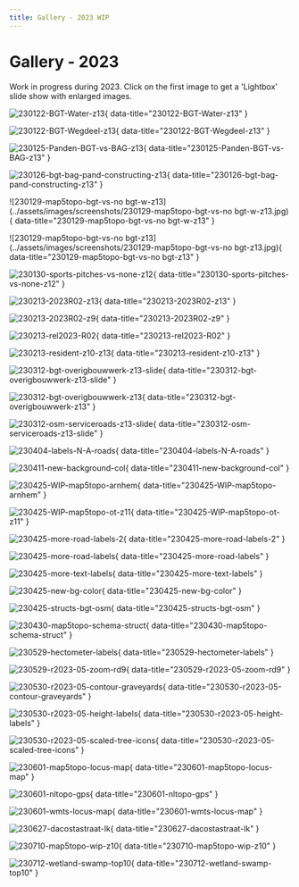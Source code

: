 ```yaml
---
title: Gallery - 2023 WIP
---
```


# Gallery - 2023

Work in progress during 2023. Click on the first image to get
a 'Lightbox' slide show with enlarged images.

![230122-BGT-Water-z13](../assets/images/screenshots/230122-BGT-Water-z13.jpg){ data-title="230122-BGT-Water-z13" }

![230122-BGT-Wegdeel-z13](../assets/images/screenshots/230122-BGT-Wegdeel-z13.jpg){ data-title="230122-BGT-Wegdeel-z13" }

![230125-Panden-BGT-vs-BAG-z13](../assets/images/screenshots/230125-Panden-BGT-vs-BAG-z13.jpg){ data-title="230125-Panden-BGT-vs-BAG-z13" }

![230126-bgt-bag-pand-constructing-z13](../assets/images/screenshots/230126-bgt-bag-pand-constructing-z13.jpg){ data-title="230126-bgt-bag-pand-constructing-z13" }

![230129-map5topo-bgt-vs-no bgt-w-z13](../assets/images/screenshots/230129-map5topo-bgt-vs-no bgt-w-z13.jpg){ data-title="230129-map5topo-bgt-vs-no bgt-w-z13" }

![230129-map5topo-bgt-vs-no bgt-z13](../assets/images/screenshots/230129-map5topo-bgt-vs-no bgt-z13.jpg){ data-title="230129-map5topo-bgt-vs-no bgt-z13" }

![230130-sports-pitches-vs-none-z12](../assets/images/screenshots/230130-sports-pitches-vs-none-z12.jpg){ data-title="230130-sports-pitches-vs-none-z12" }

![230213-2023R02-z13](../assets/images/screenshots/230213-2023R02-z13.jpg){ data-title="230213-2023R02-z13" }

![230213-2023R02-z9](../assets/images/screenshots/230213-2023R02-z9.jpg){ data-title="230213-2023R02-z9" }

![230213-rel2023-R02](../assets/images/screenshots/230213-rel2023-R02.jpg){ data-title="230213-rel2023-R02" }

![230213-resident-z10-z13](../assets/images/screenshots/230213-resident-z10-z13.jpg){ data-title="230213-resident-z10-z13" }

![230312-bgt-overigbouwwerk-z13-slide](../assets/images/screenshots/230312-bgt-overigbouwwerk-z13-slide.jpg){ data-title="230312-bgt-overigbouwwerk-z13-slide" }

![230312-bgt-overigbouwwerk-z13](../assets/images/screenshots/230312-bgt-overigbouwwerk-z13.jpg){ data-title="230312-bgt-overigbouwwerk-z13" }

![230312-osm-serviceroads-z13-slide](../assets/images/screenshots/230312-osm-serviceroads-z13-slide.jpg){ data-title="230312-osm-serviceroads-z13-slide" }

![230404-labels-N-A-roads](../assets/images/screenshots/230404-labels-N-A-roads.jpg){ data-title="230404-labels-N-A-roads" }

![230411-new-background-col](../assets/images/screenshots/230411-new-background-col.jpg){ data-title="230411-new-background-col" }

![230425-WIP-map5topo-arnhem](../assets/images/screenshots/230425-WIP-map5topo-arnhem.jpg){ data-title="230425-WIP-map5topo-arnhem" }

![230425-WIP-map5topo-ot-z11](../assets/images/screenshots/230425-WIP-map5topo-ot-z11.jpg){ data-title="230425-WIP-map5topo-ot-z11" }

![230425-more-road-labels-2](../assets/images/screenshots/230425-more-road-labels-2.jpg){ data-title="230425-more-road-labels-2" }

![230425-more-road-labels](../assets/images/screenshots/230425-more-road-labels.jpg){ data-title="230425-more-road-labels" }

![230425-more-text-labels](../assets/images/screenshots/230425-more-text-labels.jpg){ data-title="230425-more-text-labels" }

![230425-new-bg-color](../assets/images/screenshots/230425-new-bg-color.jpg){ data-title="230425-new-bg-color" }

![230425-structs-bgt-osm](../assets/images/screenshots/230425-structs-bgt-osm.jpg){ data-title="230425-structs-bgt-osm" }

![230430-map5topo-schema-struct](../assets/images/screenshots/230430-map5topo-schema-struct.png){ data-title="230430-map5topo-schema-struct" }

![230529-hectometer-labels](../assets/images/screenshots/230529-hectometer-labels.jpg){ data-title="230529-hectometer-labels" }

![230529-r2023-05-zoom-rd9](../assets/images/screenshots/230529-r2023-05-zoom-rd9.jpg){ data-title="230529-r2023-05-zoom-rd9" }

![230530-r2023-05-contour-graveyards](../assets/images/screenshots/230530-r2023-05-contour-graveyards.jpg){ data-title="230530-r2023-05-contour-graveyards" }

![230530-r2023-05-height-labels](../assets/images/screenshots/230530-r2023-05-height-labels.jpg){ data-title="230530-r2023-05-height-labels" }

![230530-r2023-05-scaled-tree-icons](../assets/images/screenshots/230530-r2023-05-scaled-tree-icons.jpg){ data-title="230530-r2023-05-scaled-tree-icons" }

![230601-map5topo-locus-map](../assets/images/screenshots/230601-map5topo-locus-map.png){ data-title="230601-map5topo-locus-map" }

![230601-nltopo-gps](../assets/images/screenshots/230601-nltopo-gps.png){ data-title="230601-nltopo-gps" }

![230601-wmts-locus-map](../assets/images/screenshots/230601-wmts-locus-map.png){ data-title="230601-wmts-locus-map" }

![230627-dacostastraat-lk](../assets/images/screenshots/230627-dacostastraat-lk.jpg){ data-title="230627-dacostastraat-lk" }

![230710-map5topo-wip-z10](../assets/images/screenshots/230710-map5topo-wip-z10.jpg){ data-title="230710-map5topo-wip-z10" }

![230712-wetland-swamp-top10](../assets/images/screenshots/230712-wetland-swamp-top10.jpg){ data-title="230712-wetland-swamp-top10" }

